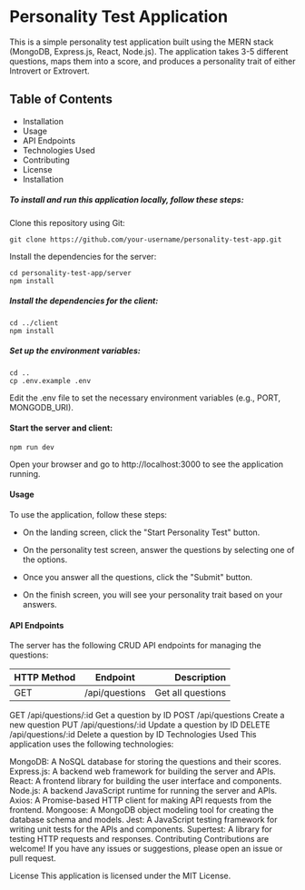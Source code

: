 # Personality Test Application

This is a simple personality test application built using the MERN stack (MongoDB, Express.js, React, Node.js). The application takes 3-5 different questions, maps them into a score, and produces a personality trait of either Introvert or Extrovert.

## Table of Contents

- Installation
- Usage
- API Endpoints
- Technologies Used
- Contributing
- License
- Installation

##### To install and run this application locally, follow these steps:

Clone this repository using Git:

```
git clone https://github.com/your-username/personality-test-app.git
```

Install the dependencies for the server:

```
cd personality-test-app/server
npm install
```

##### Install the dependencies for the client:

```
cd ../client
npm install
```

##### Set up the environment variables:

```
cd ..
cp .env.example .env
```

Edit the .env file to set the necessary environment variables (e.g., PORT, MONGODB_URI).

#### Start the server and client:

```
npm run dev
```

Open your browser and go to http://localhost:3000 to see the application running.

#### Usage

To use the application, follow these steps:

- On the landing screen, click the "Start Personality Test" button.

- On the personality test screen, answer the questions by selecting one of the options.

- Once you answer all the questions, click the "Submit" button.

- On the finish screen, you will see your personality trait based on your answers.

#### API Endpoints

The server has the following CRUD API endpoints for managing the questions:

| HTTP Method |    Endpoint    |       Description |
| ----------- | :------------: | ----------------: |
| GET         | /api/questions | Get all questions |

GET /api/questions/:id Get a question by ID
POST /api/questions Create a new question
PUT /api/questions/:id Update a question by ID
DELETE /api/questions/:id Delete a question by ID
Technologies Used
This application uses the following technologies:

MongoDB: A NoSQL database for storing the questions and their scores.
Express.js: A backend web framework for building the server and APIs.
React: A frontend library for building the user interface and components.
Node.js: A backend JavaScript runtime for running the server and APIs.
Axios: A Promise-based HTTP client for making API requests from the frontend.
Mongoose: A MongoDB object modeling tool for creating the database schema and models.
Jest: A JavaScript testing framework for writing unit tests for the APIs and components.
Supertest: A library for testing HTTP requests and responses.
Contributing
Contributions are welcome! If you have any issues or suggestions, please open an issue or pull request.

License
This application is licensed under the MIT License.
